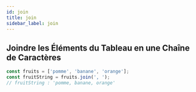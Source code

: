 ```yaml
---
id: join
title: join
sidebar_label: join
---
```


## Joindre les Éléments du Tableau en une Chaîne de Caractères

```javascript
const fruits = ['pomme', 'banane', 'orange'];
const fruitString = fruits.join(', ');
// fruitString : 'pomme, banane, orange'
```
